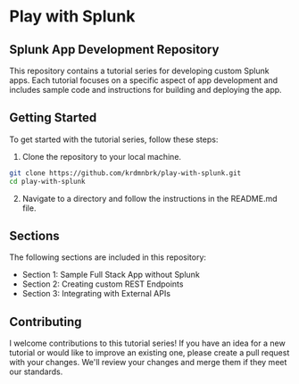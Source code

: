 # Play with Splunk
## Splunk App Development Repository

This repository contains a tutorial series for developing custom Splunk apps. Each tutorial focuses on a specific aspect of app development and includes sample code and instructions for building and deploying the app.

## Getting Started
To get started with the tutorial series, follow these steps:

1. Clone the repository to your local machine.
```sh
git clone https://github.com/krdmnbrk/play-with-splunk.git
cd play-with-splunk
```
2. Navigate to a directory and follow the instructions in the README.md file.

## Sections
The following sections are included in this repository:

* Section 1: Sample Full Stack App without Splunk
* Section 2: Creating custom REST Endpoints
* Section 3: Integrating with External APIs


## Contributing
I welcome contributions to this tutorial series! If you have an idea for a new tutorial or would like to improve an existing one, please create a pull request with your changes. We'll review your changes and merge them if they meet our standards.